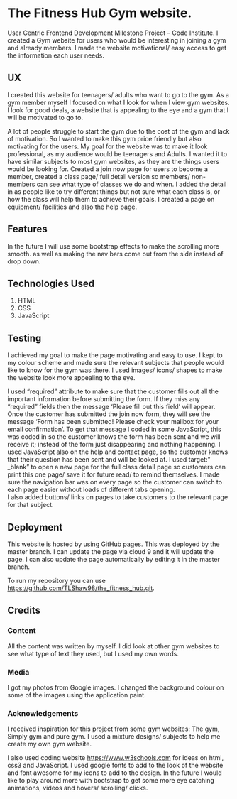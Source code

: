 # The Fitness Hub Gym website.
User Centric Frontend Development Milestone Project – Code Institute. 
I created a Gym website for users who would be interesting in joining a gym and already members. I made the website motivational/ easy access to get the information each user needs. 

## UX
I created this website for teenagers/ adults who want to go to the gym. As a gym member myself I focused on what I look for when I view gym websites. I look for good deals, a website that is appealing to the eye and a gym that I will be motivated to go to. 

A lot of people struggle to start the gym due to the cost of the gym and lack of motivation. So I wanted to make this gym price friendly but also motivating for the users. 
My goal for the website was to make it look professional, as my audience would be teenagers and Adults. I wanted it to have similar subjects to most gym websites, as they are the things users would be looking for. Created a join now page for users to become a member, created a class page/ full detail version so members/ non-members can see what type of classes we do and when. I added the detail in as people like to try different things but not sure what each class is, or how the class will help them to achieve their goals. I created a page on equipment/ facilities and also the help page. 


## Features
In the future I will use some bootstrap effects to make the scrolling more smooth. as well as making the nav bars come out from the side instead of drop down. 


## Technologies Used 
1.	HTML 
2.	CSS
3.	JavaScript

## Testing 
 I achieved my goal to make the page motivating and easy to use. I kept to my colour scheme and made sure the relevant subjects that people would like to know for the gym was there. I used images/ icons/ shapes to make the website look more appealing to the eye. 

I used “required” attribute to make sure that the customer fills out all the important information before submitting the form. If they miss any “required” fields then the message ‘Please fill out this field’ will appear. Once the customer has submitted the join now form, they will see the message ‘Form has been submitted! Please check your mailbox for your email confirmation’. To get that message I coded in some JavaScript, this was coded in so the customer knows the form has been sent and we will receive it; instead of the form just disappearing and nothing happening. I used JavaScript also on the help and contact page, so the customer knows that their question has been sent and will be looked at. 
I used target:” _blank” to open a new page for the full class detail page so customers can print this one page/ save it for future read/ to remind themselves. 
I made sure the navigation bar was on every page so the customer can switch to each page easier without loads of different tabs opening.  
I also added buttons/ links on pages to take customers to the relevant page for that subject. 

## Deployment 
This website is hosted by using GitHub pages. This was deployed by the master branch. I can update the page via cloud 9 and it will update the page. I can also update the page automatically by editing  it in the master branch.

To run my repository you can use https://github.com/TLShaw98/the_fitness_hub.git.

## Credits 

### Content
All the content was written by myself. I did look at other gym websites to see what type of text they used, but I used my own words. 


### Media
I got my photos from Google images. I changed the background colour on some of the images using the application paint. 

### Acknowledgements
I received inspiration for this project from some gym websites: The gym, Simply gym and pure gym. I used a mixture designs/ subjects to help me create my own gym website. 

I also used coding website https://www.w3schools.com for ideas on html, css3 and JavaScript. 
I used google fonts to add to the look of the website and font awesome for my icons to add to the design. 
In the future I would like to play around more with bootstrap to get some more eye catching animations, videos and hovers/ scrolling/ clicks. 

